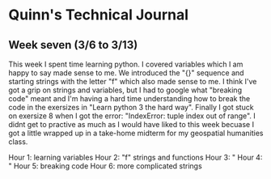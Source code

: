 # Quinn's Technical Journal

## Week seven (3/6 to 3/13)

This week I spent time learning python.  I covered variables which I am happy to say made sense to me.  We introduced the "{}"  sequence and starting strings with the letter "f"  which also made sense to me.  I think I've got a grip on strings and variables,  but I had to google what "breaking code" meant and I'm having a hard time understanding how to break the code in the exersizes in "Learn python 3 the hard way".  Finally I got stuck on exersize 8 when I got the error:  "IndexError: tuple index out of range".  I didnt get to practive as much as I would have liked to this week becuase I got a little wrapped up in a take-home midterm for my geospatial humanities class.


Hour 1:  learning variables
Hour 2:  "f" strings and functions
Hour 3:  "
Hour 4:  "
Hour 5:  breaking code
Hour 6:  more complicated strings